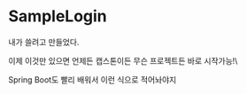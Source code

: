 ﻿# SampleLogin

내가 쓸려고 만들었다.

이제 이것만 있으면 언제든 캡스톤이든 무슨 프로젝트든 바로 시작가능!\

Spring Boot도 빨리 배워서 이런 식으로 적어놔야지
